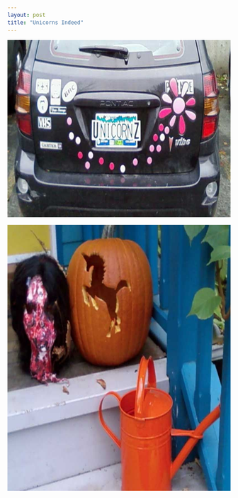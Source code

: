 ```yaml
---
layout: post
title: "Unicorns Indeed"
---
```


<p>
<img class="outline" src="/images/license-plate.jpg" alt="Sphere Top" width="800" height="400"/>
</p>
<p>
<img class="outline" src="/images/pumpkin.jpg" alt="Sphere Top" width="800" height="600"/>
</p>